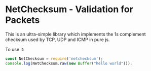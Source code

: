 # NetChecksum - Validation for Packets

This is an ultra-simple library which implements the 1s complement checksum used by TCP,
UDP and ICMP in pure js.

To use it:
```javascript
const NetChecksum = require('netchecksum');
console.log(NetChecksum.raw(new Buffer("hello world")));
```
